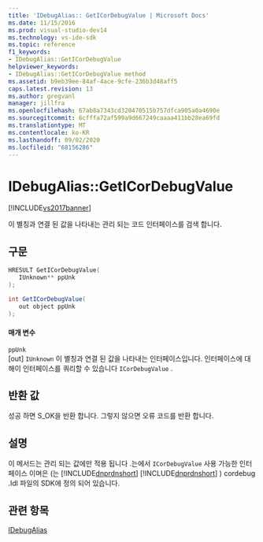 ```yaml
---
title: 'IDebugAlias:: GetICorDebugValue | Microsoft Docs'
ms.date: 11/15/2016
ms.prod: visual-studio-dev14
ms.technology: vs-ide-sdk
ms.topic: reference
f1_keywords:
- IDebugAlias::GetICorDebugValue
helpviewer_keywords:
- IDebugAlias::GetICorDebugValue method
ms.assetid: b9eb39ee-84af-4ace-9cfe-236b3d48aff5
caps.latest.revision: 13
ms.author: gregvanl
manager: jillfra
ms.openlocfilehash: 67ab8a7343cd320470515b757dfca905a0a4690e
ms.sourcegitcommit: 6cfffa72af599a9d667249caaaa411bb28ea69fd
ms.translationtype: MT
ms.contentlocale: ko-KR
ms.lasthandoff: 09/02/2020
ms.locfileid: "68156286"
---
```

# <a name="idebugaliasgeticordebugvalue"></a>IDebugAlias::GetICorDebugValue
[!INCLUDE[vs2017banner](../../../includes/vs2017banner.md)]

이 별칭과 연결 된 값을 나타내는 관리 되는 코드 인터페이스를 검색 합니다.  
  
## <a name="syntax"></a>구문  
  
```cpp  
HRESULT GetICorDebugValue(  
   IUnknown** ppUnk  
);  
```  
  
```csharp  
int GetICorDebugValue(  
   out object ppUnk  
);  
```  
  
#### <a name="parameters"></a>매개 변수  
 `ppUnk`  
 [out] `IUnknown` 이 별칭과 연결 된 값을 나타내는 인터페이스입니다. 인터페이스에 대해이 인터페이스를 쿼리할 수 있습니다 `ICorDebugValue` .  
  
## <a name="return-value"></a>반환 값  
 성공 하면 S_OK을 반환 합니다. 그렇지 않으면 오류 코드를 반환 합니다.  
  
## <a name="remarks"></a>설명  
 이 메서드는 관리 되는 값에만 적용 됩니다 .는에서 `ICorDebugValue` 사용 가능한 인터페이스 이며은 (는 [!INCLUDE[dnprdnshort](../../../includes/dnprdnshort-md.md)] [!INCLUDE[dnprdnshort](../../../includes/dnprdnshort-md.md)] ) cordebug .Idl 파일의 SDK에 정의 되어 있습니다.  
  
## <a name="see-also"></a>관련 항목  
 [IDebugAlias](../../../extensibility/debugger/reference/idebugalias.md)
